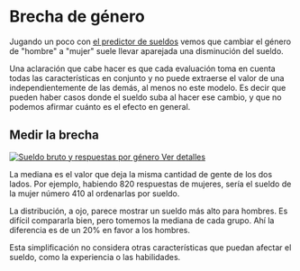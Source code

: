 # Brecha de género

Jugando un poco con [el predictor de
sueldos](https://seppo0010.github.io/sysarmy-sueldos-2020.1/) vemos que cambiar
el género de "hombre" a "mujer" suele llevar aparejada una disminución del
sueldo.

Una aclaración que cabe hacer es que cada evaluación toma en cuenta todas las
características en conjunto y no puede extraerse el valor de una
independientemente de las demás, al menos no este modelo. Es decir que pueden
haber casos donde el sueldo suba al hacer ese cambio, y que no podemos afirmar
cuánto es el efecto en general.

## Medir la brecha

[
![Sueldo bruto y respuestas por género](overall.png)
Ver detalles
](overall.md)

La mediana es el valor que deja la misma cantidad de gente de los dos lados.
Por ejemplo, habiendo 820 respuestas de mujeres, sería el sueldo de la mujer
número 410 al ordenarlas por sueldo.

La distribución, a ojo, parece mostrar un sueldo más alto para hombres. Es
difícil compararla bien, pero tomemos la mediana de cada grupo. Ahí la
diferencia es de un 20% en favor a los hombres.

Esta simplificación no considera otras características que puedan afectar el
sueldo, como la experiencia o las habilidades.
